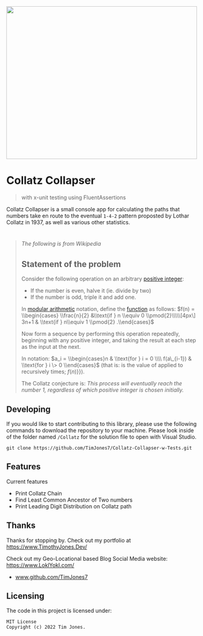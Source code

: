<img src="https://i.imgur.com/eVa5MPX.png" width="500" height="400" />

# Collatz Collapser 
> with x-unit testing using FluentAssertions

Collatz Collapser is a small console app for calculating the paths that numbers take en route to the eventual ```1-4-2``` pattern proposted by Lothar Collatz in 1937, as well as various other statistics.
#

> ###### The following is from Wikipedia
>## Statement of the problem
>
>Consider the following operation on an arbitrary [positive integer][]:
>
>-   If the number is even, halve it (ie. divide by two)
>-   If the number is odd, triple it and add one.
>
>In [modular arithmetic][] notation, define the [function][] as follows:
>$f(n) = \\begin{cases} \\frac{n}{2} &\\text{if } n \\equiv 0 \\pmod{2}\\\\\[4px\] 3n+1 & \\text{if } n\\equiv 1 \\pmod{2} .\\end{cases}$
>
>Now form a sequence by performing this operation repeatedly, beginning
>with any positive integer, and taking the result at each step as the
>input at the next.
>
>In notation:
>$a_i = \\begin{cases}n & \\text{for } i = 0 \\\\ f(a\_{i-1}) & \\text{for } i \> 0 \\end{cases}$
>(that is: is the value of applied to recursively times; *f*(*n*)}}).
>
>The Collatz conjecture is: *This process will eventually reach the
>number 1, regardless of which positive integer is chosen initially.*
>
>  [positive integer]: positive_integer "wikilink"
>  [modular arithmetic]: modular_arithmetic "wikilink"
>  [function]: function_(mathematics) "wikilink"
>




## Developing

If you would like to start contributing to this library, please use the following commands to download the repository to your machine. Please look inside of the folder named ```/Collatz``` for the solution file to open with Visual Studio. 

```shell
git clone https://github.com/TimJones7/Collatz-Collapser-w-Tests.git
```

## Features

Current features
* Print Collatz Chain 
* Find Least Common Ancestor of Two numbers
* Print Leading Digit Distribution on Collatz path


## Thanks

Thanks for stopping by. Check out my portfolio at https://www.TimothyJones.Dev/

Check out my Geo-Locational based Blog Social Media website:
https://www.LoklYokl.com/

- www.github.com/TimJones7



## Licensing
The code in this project is licensed under:
``` 
MIT License 
Copyright (c) 2022 Tim Jones.  
```
